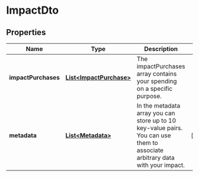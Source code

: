 # ImpactDto

## Properties
Name | Type | Description | Notes
------------ | ------------- | ------------- | -------------
**impactPurchases** | [**List&lt;ImpactPurchase&gt;**](ImpactPurchase.md) | The impactPurchases array contains your spending on a specific purpose. | 
**metadata** | [**List&lt;Metadata&gt;**](Metadata.md) | In the metadata array you can store up to 10 key-value pairs. You can use them to associate arbitrary data with your impact. |  [optional]
